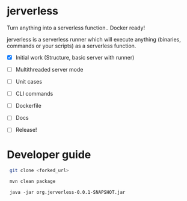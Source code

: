 # jerverless
Turn anything into a serverless function.. Docker ready!


jerverless is a serverless runner which will execute anything (binaries, commands or your scripts) as a serverless function.

- [x] Initial work (Structure, basic server with runner)
- [ ] Multithreaded server mode
- [ ] Unit cases
- [ ] CLI commands
- [ ] Dockerfile
- [ ] Docs
- [ ] Release!


# Developer guide

```bash
 git clone <forked_url>
```

```bash
 mvn clean package
```

```
 java -jar org.jerverless-0.0.1-SNAPSHOT.jar 
```
